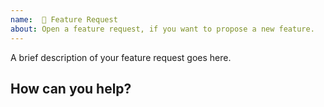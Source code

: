 ```yaml
---
name:  📮 Feature Request
about: Open a feature request, if you want to propose a new feature.
---
```


A brief description of your feature request goes here.


<!--
If you want to discuss the feature you're imagining, please make sure to keep
those discussions on the forum at https://our.umbraco.com/ (choose the
category "Contributing to Umbraco", Umbraco HQ follows all new topics there).

Once you've come to a conclusion in the discussion, feel free to propose the
new feature here. 
-->

How can you help?
-------------------------------

<!--
The resources (read: available time and effort) of Umbraco's core team are
limited.

If we can not work on your suggestion, please don't take it personally. Most
likely, it's either:

 - We think your idea is valid, but we can't find the time to work on it.
 - Your idea might be better suited as a package, if it's not suitable for
   the majority of users.
-->

